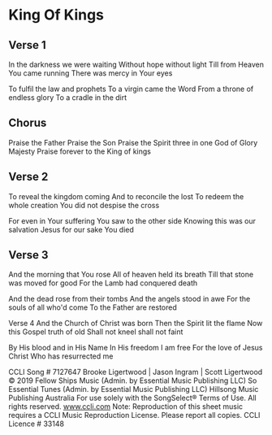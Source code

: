 # King Of Kings


## Verse 1
In the darkness we were waiting
Without hope without light
Till from Heaven You came running
There was mercy in Your eyes

To fulfil the law and prophets
To a virgin came the Word
From a throne of endless glory
To a cradle in the dirt


## Chorus
Praise the Father
Praise the Son
Praise the Spirit three in one
God of Glory
Majesty
Praise forever to the King of kings


## Verse 2
To reveal the kingdom coming
And to reconcile the lost
To redeem the whole creation
You did not despise the cross

For even in Your suffering
You saw to the other side
Knowing this was our salvation
Jesus for our sake You died


## Verse 3
And the morning that You rose
All of heaven held its breath
Till that stone was moved for good
For the Lamb had conquered death

And the dead rose from their tombs
And the angels stood in awe
For the souls of all who'd come
To the Father are restored


Verse 4
And the Church of Christ was born
Then the Spirit lit the flame
Now this Gospel truth of old
Shall not kneel shall not faint

By His blood and in His Name
In His freedom I am free
For the love of Jesus Christ
Who has resurrected me

CCLI Song # 7127647
Brooke Ligertwood | Jason Ingram | Scott Ligertwood
© 2019 Fellow Ships Music (Admin. by Essential Music Publishing LLC)
So Essential Tunes (Admin. by Essential Music Publishing LLC)
Hillsong Music Publishing Australia 
For use solely with the SongSelect® Terms of Use. All rights reserved. www.ccli.com
Note: Reproduction of this sheet music requires a CCLI Music Reproduction License.  Please report all copies.
CCLI Licence # 33148
